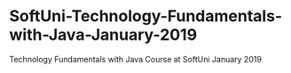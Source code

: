 # SoftUni-Technology-Fundamentals-with-Java-January-2019
Technology Fundamentals with Java Course at SoftUni January 2019

